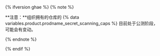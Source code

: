 {% ifversion ghae %}
{% note %}

**注意：**组织拥有的仓库的 {% data variables.product.prodname_secret_scanning_caps %} 目前处于公测阶段，可能会有变动。

{% endnote %}

{% endif %}
